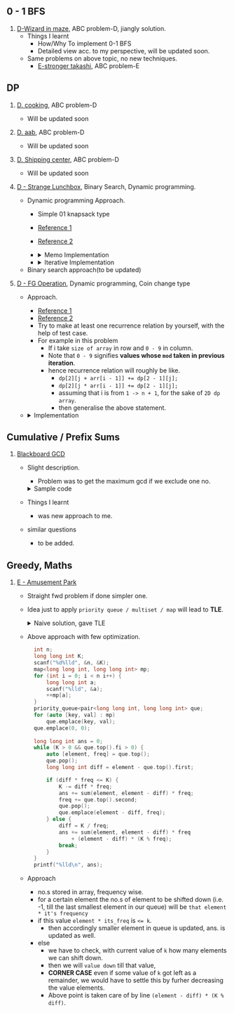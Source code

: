 ## 0 - 1 BFS

1. [D-Wizard in maze](https://atcoder.jp/contests/abc176/tasks/abc176_d), ABC problem-D, jiangly solution.<br>
   - Things I learnt
     - How/Why To implement 0-1 BFS
     - Detailed view acc. to my perspective, will be updated soon.
   - Same problems on above topic, no new techniques.
     - [E-stronger takashi](https://atcoder.jp/contests/abc213/tasks/abc213_e), ABC problem-E

## DP

1. [D. cooking](https://atcoder.jp/contests/abc204/tasks/abc204_d), ABC problem-D<br>
   - Will be updated soon
    

2. [D. aab](https://atcoder.jp/contests/abc202/tasks/abc202_d), ABC problem-D
   - Will be updated soon
   

3. [D. Shipping center](https://atcoder.jp/contests/abc195/tasks/abc195_d), ABC problem-D
   - Will be updated soon
    

4. [D - Strange Lunchbox](https://atcoder.jp/contests/abc219/tasks/abc219_d), Binary Search, Dynamic programming.
    - Dynamic programming Approach.
      - Simple 01 knapsack type
      - [Reference 1](https://github.com/mayankdutta/category-wise-problems/blob/main/CSES/README.md)
      - [Reference 2](https://github.com/mayankdutta/category-wise-problems/blob/main/USACO/README.md)
      - <details>
          <summary>Memo Implementation</summary>

         ```cpp
          int n;
          int x, y;
          vector<ll> one, two;
          vector<vector<vector<ll>>>
          memo(305, vector<vector<ll>>(305, vector<ll>(305, ll(1e18))));
          
          int fun(int a, int b, int i) {
              if (a <= 0 and b <= 0) return 0;
              if (i < 0) return INF;
              
              ll &ans = memo[i][a][b];
              if (ans != ll(1e18)) return ans;
        
              ans = min(fun(max(0ll, a - one[i]), max(0ll, b - two[i]), i - 1) + 1, fun(a, b, i - 1));
        
              return ans;
          }
          
          void solve() {
              cin >> n;
              cin >> x >> y;
              one = two = vector<ll>(n);
              for (int i = 0; i < n; i++)
              cin >> one[i] >> two[i];
              
              int ans = fun(x, y, n - 1);
              
              cout << (ans == INF ? -1 : ans) << '\n';
          }
  
        ```
        </details>
      - <details>
          <summary>Iterative Implementation</summary>

         ```cpp
      
           ll n;
           ll x, y;
           cin >> n >> x >> y;
           
           vector<ll> one, two;
           one = two = vector<ll>(n);
           for (int i = 0; i < n; i++)
           cin >> one[i] >> two[i];
           
           vector<vector<vector<ll>>> dp(305,
           vector<vector<ll>>(305, vector<ll>(305, 1e12)));
           
           dp[0][0][0] = 0;
           for (int i = 1; i <= n; i++) {
           for (int j = 0; j <= x; j++) {
           for (int k = 0; k <= y; k++) {
           dp[i][j][k] = dp[i - 1][j][k];
           ll prevOne = max(0ll, j - one[i - 1]);
           ll prevTwo = max(0ll, k - two[i - 1]);
           
                   dp[i][j][k] = min(dp[i][j][k], dp[i - 1][prevOne][prevTwo] + 1);
                 }
               }
           }
           
           ll ans = dp[n][x][y];
           
           if (ans >= 1e12)
           ans = -1;
           cout << ans << '\n';


        ```
      </details>
    - Binary search approach(to be updated)



5. [D - FG Operation](https://atcoder.jp/contests/abc220/tasks/abc220_d), Dynamic programming, Coin change type
    - Approach.
        - [Reference 1](https://github.com/mayankdutta/category-wise-problems/blob/main/CSES/README.md)
        - [Reference 2](https://github.com/mayankdutta/category-wise-problems/blob/main/USACO/README.md)
        - Try to make at least one recurrence relation by yourself, with the help of test case.
        - For example in this problem
          - If i take `size of array` in row and `0 - 9` in column.
          - Note that `0 - 9` signifies **values whose `mod` taken in previous iteration**.
          - hence recurrence relation will roughly be like.
            - `dp[2][j + arr[i - 1]] += dp[2 - 1][j];`
            - `dp[2][j * arr[i - 1]] += dp[2 - 1][j];`
            - assuming that i is from `1 -> n + 1`, for the sake of `2D dp array`.
            - then generalise the above statement.
    - <details>
        <summary>Implementation</summary>

       ```cpp
    
         ll n;
         cin >> n;
         vector<ll> arr(n);
         for (ll i = 0; i < n; i++)
             cin >> arr[i];
         
         ll dp[n + 1][10];
         memset(dp, 0, sizeof(dp));
         dp[1][arr[0]] = 1;
         
         for (int i = 1; i <= n; i++) {
             for (int j = 0; j < 10; j++) {
                 dp[i][(j + arr[i - 1]) % 10] += dp[i - 1][j];
                 dp[i][(j * arr[i - 1]) % 10] += dp[i - 1][j];
                 dp[i][(j + arr[i - 1]) % 10] %= mod;
                 dp[i][(j * arr[i - 1]) % 10] %= mod;
             }
         }
         
         for (int j = 0; j < 10; j++) {
             cout << dp[n][j] << '\n';
         }
         cout << '\n';


        ```
    </details>


## Cumulative / Prefix Sums

1. [Blackboard GCD](https://atcoder.jp/contests/abc125/tasks/abc125_c)

   - Slight description.

     - Problem was to get the maximum gcd if we exclude one no.
     <details>
       <summary> Sample code </summary>

     ```cpp
       main () {

       int n;
       cin >> n;

       vector <int> arr (n + 2, 0);
       vector <int> prefix (n + 2, 0);
       vector <int> suffix (n + 2, 0);

       for (int i=1; i<=n; i++) cin >> arr[i];

       for (int i=1; i<=n; i++) {
           prefix [i] = gcd (prefix[i-1], arr[i]);
       }

       for (int i=n; i>=1; i--) {
           suffix [i] = gcd (suffix[i+1], arr[i]);
       }

       int mx = 0;
       for (int i=0; i<=n; i++) {
           mx = max (gcd(prefix[i-1] ,suffix [i+1]), mx );
       }

       cout << mx << "\n";
       }
     ```

      </details>

   - Things I learnt
     - was new approach to me.
   - similar questions
     - to be added.



## Greedy, Maths
1. [E - Amusement Park ](https://atcoder.jp/contests/abc216/tasks/abc216_e)
    - Straight fwd problem if done simpler one. 
    - Idea just to apply `priority queue / multiset / map` will lead to **TLE**.
      <details>
        <summary> Naive solution, gave TLE</summary>

      ```cpp
        void solve() {
            int n, k;
            cin >> n >> k;
            ll ans = 0;
            
            priority_queue<int> pq;
            for (int i = 0; i < n; i++) {
                int num;
                cin >> num;
                pq.push(num);
            }
            
            while (k-- and !pq.empty()) {
                auto curr = pq.top();
                pq.pop();
                ans += curr;
                if (curr - 1 > 0)
                    pq.push(curr - 1);
            }
            cout << ans << '\n';
        }
      
      ```
       </details>

    - Above approach with few optimization. 
      ```cpp
        int n;
        long long int K;
        scanf("%d%lld", &n, &K);
        map<long long int, long long int> mp;
        for (int i = 0; i < n i++) {
            long long int a;
            scanf("%lld", &a);
            ++mp[a];
        }
        priority_queue<pair<long long int, long long int> que;
        for (auto [key, val] : mp)
            que.emplace(key, val);
        que.emplace(0, 0);
        
        long long int ans = 0;
        while (K > 0 && que.top().fi > 0) {
            auto [element, freq] = que.top();
            que.pop();
            long long int diff = element - que.top().first;
      
            if (diff * freq <= K) {
                K -= diff * freq;
                ans += sum(element, element - diff) * freq;
                freq += que.top().second;
                que.pop();
                que.emplace(element - diff, freq);
            } else {
                diff = K / freq;
                ans += sum(element, element - diff) * freq 
                    + (element - diff) * (K % freq);
                break;
            }
        }
        printf("%lld\n", ans);
      ```
       </details>
    - Approach
        - no.s stored in array, frequency wise. 
        - for a certain element the no.s of element to be shifted down (i.e. -1, till the last smallest element in our queue) will be `that element * it's frequency`
        - if this value `element * its_freq` is `<= k`.
          - then accordingly smaller element in queue is updated, ans. is updated as well. 
        - else 
          - we have to check, with current value of `k` how many elements we can shift down.
          - then we will `value down` till that value,
          - **CORNER CASE** even if some value of `k` got left as a remainder, we would have to settle this by furher decreasing the value elements.
          - Above point is taken care of by line `(element - diff) * (K % diff)`.

